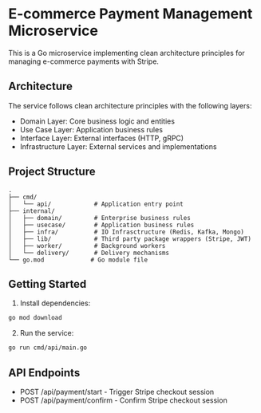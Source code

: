 # E-commerce Payment Management Microservice

This is a Go microservice implementing clean architecture principles for managing e-commerce payments with Stripe.

## Architecture

The service follows clean architecture principles with the following layers:

- Domain Layer: Core business logic and entities
- Use Case Layer: Application business rules
- Interface Layer: External interfaces (HTTP, gRPC)
- Infrastructure Layer: External services and implementations

## Project Structure

```
.
├── cmd/
│   └── api/            # Application entry point
├── internal/
│   ├── domain/         # Enterprise business rules
│   ├── usecase/        # Application business rules
│   ├── infra/          # IO Infrasctructure (Redis, Kafka, Mongo)
│   ├── lib/            # Third party package wrappers (Stripe, JWT)
│   ├── worker/         # Background workers
│   └── delivery/       # Delivery mechanisms
└── go.mod             # Go module file
```

## Getting Started

1. Install dependencies:

```bash
go mod download
```

2. Run the service:

```bash
go run cmd/api/main.go
```

## API Endpoints

- POST /api/payment/start - Trigger Stripe checkout session
- POST /api/payment/confirm - Confirm Stripe checkout session
